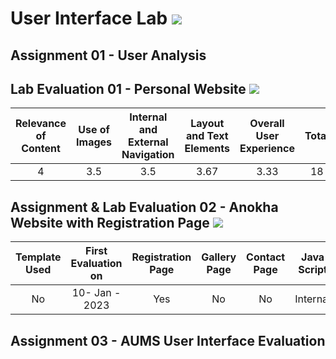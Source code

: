 # User Interface Lab ![](https://img.shields.io/badge/-Live-brightgreen)

## Assignment 01 - User Analysis 


## Lab Evaluation 01 - Personal Website ![](https://img.shields.io/badge/-Completed-brightgreen)

| Relevance of Content | Use of Images | Internal and External Navigation | Layout and Text Elements | Overall User Experience | Total | 
|:--------------------:|:-------------:|:--------------------------------:|:------------------------:|:-----------------------:|:-----:|
|           4         |     3.5  |           3.5        |       3.67               |     3.33             |  18   |

## Assignment & Lab Evaluation 02 - Anokha Website with Registration Page ![](https://img.shields.io/badge/-Completed-brightgreen)

| Template Used | First Evaluation on |  Registration Page | Gallery Page | Contact Page | Java Script | Style Guide | Best Practices | 
|:-------------:|:-------------------:|:------------------:|:------------:|:------------:|:-----------:|:-----------:|:--------------:|
|    No         |   10- Jan - 2023    |       Yes          |      No      |     No      |   Internal  |     No     |     Yes         |

## Assignment 03 - AUMS User Interface Evaluation
